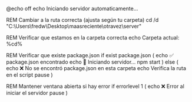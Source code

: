 @echo off
echo Iniciando servidor automaticamente...

REM Cambiar a la ruta correcta (ajusta según tu carpeta)
cd /d "C:\Users\fredw\Desktop\maasreciente\otravez\server"

REM Verificar que estamos en la carpeta correcta
echo Carpeta actual: %cd%

REM Verificar que existe package.json
if exist package.json (
    echo ✅ package.json encontrado
    echo 🚀 Iniciando servidor...
    npm start
) else (
    echo ❌ No se encontró package.json en esta carpeta
    echo Verifica la ruta en el script
    pause
)

REM Mantener ventana abierta si hay error
if errorlevel 1 (
    echo ❌ Error al iniciar el servidor
    pause
)
